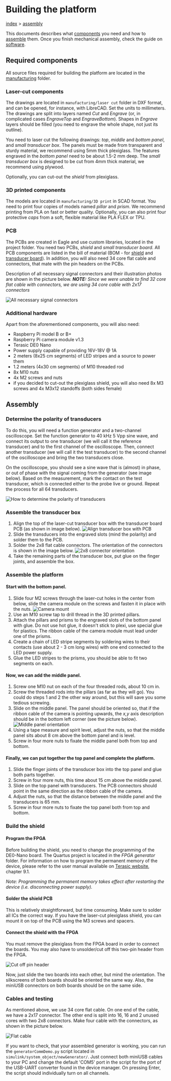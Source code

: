 # Building the platform

[index](../README.md) > [assembly](assembly.md)

This documents describes what [components](#required-components) you need and how to [assemble](#assembly) them. Once you finish mechanical assembly, check the guide on [software](software.md).

## Required components

All source files required for building the platform are located in the [manufacturing](../manufacturing/readme.md) folder.

### Laser-cut components

The drawings are located in `manufacturing/laser cut` folder in DXF format, and can be opened, for instance, with LibreCAD. Set the units to millimeters. The drawings are split into layers named _Cut_ and _Engrave_ (or, in complicated cases _EngraveTop_ and _EngraveBottom_). Shapes in _Engrave_ layers should be filled (you need to engrave the whole shape, not just its outline).

You need to laser cut the following drawings: _top_, _middle_ and _bottom panel_, and _small transducer box_. The panels must be made from transparent and sturdy material, we recommend using 5mm thick plexiglass. The features engraved in the _bottom panel_ need to be about 1.5-2 mm deep. The _small transducer box_ is designed to be cut from 4mm thick material, we recommend using plywood.

Optionally, you can cut-out the _shield_ from plexiglass.

### 3D printed components

The models are located in `manufacturing/3D print` in SCAD format. You need to print four copies of models named _pillar_ and _prism_. We recommend printing from PLA on fast or better quality. Optionally, you can also print four protective _caps_ from a soft, flexible material like PLA FLEX or TPU.

### PCB

The PCBs are created in Eagle and use custom libraries, located in the project folder. You need two PCBs, _shield_ and _small transducer board_. All PCB components are listed in the bill of material (BOM - for [shield](../manufacturing/PCB/Shield/BOM.html) and [transducer board](../manufacturing/PCB/TransducerBoard/BOM.html)). In addition, you will also need 34 core flat cable and connectors, that mate with the pin headers on the PCBs.

Description of all necessary signal connectors and their illustration photos are shown in the picture below. ___NOTE:___ _Since we were unable to find 32 core flat cable with connectors, we are using 34 core cable with 2x17 connectors_

![All necessary signal connectors](PCBconnectors.png)

### Additional hardware

Apart from the aforementioned components, you will also need:

 * Raspberry Pi model B or B+
 * Raspberry Pi camera module v1.3
 * Terasic DE0 Nano
 * Power supply capable of providing 16V-18V @ 1A
 * 2 meters (8x25 cm segments) of LED stripes and a source to power them
 * 1.2 meters (4x30 cm segments) of M10 threaded rod
 * 8x M10 nuts
 * 4x M2 screws and nuts
 * if you decided to cut-out the plexiglass shield, you will also need 8x M3 screws and 4x M3x12 standoffs (both sides female)

## Assembly

### Determine the polarity of transducers

To do this, you will need a function generator and a two-channel oscilloscope. Set the function generator to 40 kHz 5 Vpp sine wave, and connect its output to one transducer (we will call it the reference transducer) and to the first channel of the oscilloscope. Then, connect another transducer (we will call it the test transducer) to the second channel of the oscilloscope and bring the two transducers close.

On the oscilloscope, you should see a sine wave that is (almost) in phase, or out of phase with the signal coming from the generator (see image below). Based on the measurement, mark the contact on the test transducer, which is connected either to the probe live or ground. Repeat the process for all 64 transducers.

![How to determine the polarity of transducers](polarity.svg)

### Assemble the transducer box

 1. Align the top of the laser-cut transducer box with the transducer board PCB (as shown in image below). 
 ![Align transducer box with PCB](transBoxAssembly.png)
 2. Slide the transducers into the engraved slots (mind the polarity) and solder them to the PCB.
 3. Solder the 2x8 flat cable connectors. The orientation of the connectors is shown in the image below.
 ![2x8 connector orientation](connector_orientation.jpg)
 4. Take the remaining parts of the transducer box, put glue on the finger joints, and assemble the box.

### Assemble the platform

#### Start with the bottom panel.
 1. Slide four M2 screws through the laser-cut holes in the center from below, slide the camera module on the screws and fasten it in place with the nuts. 
 ![Camera mount](cameraMount.jpg)
 2. Use an M10 screw tap to drill thread in the 3D printed pillars.
 3. Attach the pillars and prisms to the engraved slots of the bottom panel with glue. Do not use hot glue, it doesn't stick to plexi, use special glue for plastics. The ribbon cable of the camera module must lead under one of the prisms.
 4. Create a chain of LED stripe segments by soldering wires to their contacts (use about 2 - 3 cm long wires) with one end connected to the LED power supply.
 5. Glue the LED stripes to the prisms, you should be able to fit two segments on each.

#### Now, we can add the middle panel.
 1. Screw one M10 nut on each of the four threaded rods, about 10 cm in.
 2. Screw the threaded rods into the pillars (as far as they will go). You could do steps 1 and 2 the other way around, but this will save you some tedious screwing.
 3. Slide on the middle panel. The panel should be oriented so, that if the ribbon cable of the camera is pointing upwards, the _x,y_ axis description should be in the bottom left corner (see the picture below). 
 ![Middle panel orientation](middlePanel.jpg)
 4. Using a tape measure and spirit level, adjust the nuts, so that the middle panel sits about 8 cm above the bottom panel and is level.
 5. Screw in four more nuts to fixate the middle panel both from top and bottom.

#### Finally, we can put together the top panel and complete the platform.
 1. Slide the finger joints of the transducer box into the top panel and glue both parts together.
 2. Screw in four more nuts, this time about 15 cm above the middle panel.
 3. Slide on the top panel with transducers. The PCB connectors should point in the same direction as the ribbon cable of the camera.
 4. Adjust the nuts, so that the distance between the middle panel and the transducers is 65 mm.
 5. Screw in four more nuts to fixate the top panel both from top and bottom.

### Build the shield

#### Program the FPGA

Before building the shield, you need to change the programming of the DE0-Nano board. The Quartus project is located in the _FPGA generator_ folder. For information on how to program the permanent memory of the device, please refer to the user manual available on [Terasic website](https://www.terasic.com.tw/cgi-bin/page/archive.pl?Language=English&CategoryNo=139&No=593&PartNo=4), chapter 9.1.

_Note: Programming the permanent memory takes effect after restarting the device (i.e. disconnecting power supply)._ 

#### Solder the shield PCB

This is relatively straightforward, but time consuming. Make sure to solder all ICs the correct way. If you have the laser-cut plexiglass shield, you can mount it on top of the PCB using the M3 screws and spacers.

#### Connect the shield with the FPGA

You must remove the plexiglass from the FPGA board in order to connect the boards. You may also have to unsolder/cut off this two-pin header from the FPGA.

![Cut off pin header](cut_pin.jpg)

Now, just slide the two boards into each other, but mind the orientation. The silkscreens of both boards should be oriented the same way. Also, the miniUSB connectors on both boards should be on the same side.

### Cables and testing

As mentioned above, we use 34 core flat cable. On one end of the cable, we have a 2x17 connector. The other end is split into 16, 16 and 2 unused cores with two 2x8 connectors. Make four cable with the connectors, as shown in the picture below.

![Flat cable](flat_cable.jpg)

If you want to check, that your assembled generator is working, you can run the `generatorCommDemo.py` script located in `simulink/system_object/newGenerator/`. Just connect both miniUSB cables to your PC and change the default 'COM5' port in the script for the port of the USB-UART converter found in the device manager. On pressing Enter, the script should individually turn on all channels.